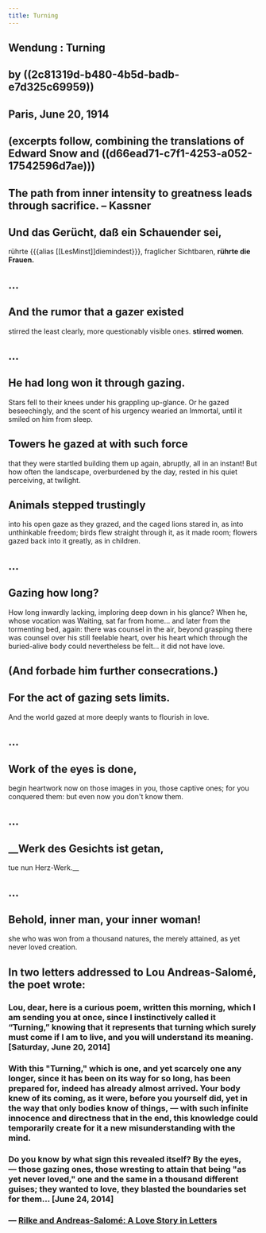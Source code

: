 ```yaml
---
title: Turning
---
```


## Wendung : Turning

## by ((2c81319d-b480-4b5d-badb-e7d325c69959))

## Paris, June 20, 1914

## 

## (excerpts follow, combining the translations of Edward Snow and ((d66ead71-c7f1-4253-a052-17542596d7ae)))

## 

## __The path from inner intensity to greatness leads through sacrifice. – Kassner__

## 

## Und das Gerücht, daß ein __Schauender__ sei,
rührte {{{alias [[LesMinst]]diemindest}}},
fraglicher Sichtbaren,
**rührte die Frauen.**

## …

## And the rumor that a __gazer__ existed
stirred the least clearly,
more questionably visible ones.
**stirred women**.

## …

## He had long won it through gazing.
Stars fell to their knees
under his grappling up-glance.
Or he gazed beseechingly,
and the scent of his urgency
wearied an Immortal,
until it smiled on him from sleep.

## 

## Towers he gazed at with such force
that they were startled
building them up again, abruptly, all in an instant!
But how often the landscape,
overburdened by the day,
rested in his quiet perceiving, at twilight.

## 

## Animals stepped trustingly
into his open gaze as they grazed,
and the caged lions
stared in, as into unthinkable freedom;
birds flew straight through it,
as it made room; flowers
gazed back into it
greatly, as in children.

## …

## Gazing how long?
How long inwardly lacking,
imploring deep down in his glance?
When he, whose vocation was Waiting, sat far from home…
and later from the tormenting bed, again:
there was counsel in the air,
beyond grasping there was counsel
over his still feelable heart,
over his heart which through the buried-alive body
could nevertheless be felt…
it did not have love.

## 

## (And forbade him further consecrations.)

## 

## For the act of gazing sets limits.
And the world gazed at more deeply
wants to flourish in love.

## …

## Work of the eyes is done,
begin heartwork now
on those images in you, those captive ones;
for you conquered them: but even now you don't know them.

## …

## __Werk des Gesichts ist getan,
tue nun Herz-Werk.__

## …

## **Behold, inner man, your inner woman!**
she who was won
from a thousand natures,
the merely attained,
as yet never loved creation.

## 

## In two letters addressed to Lou Andreas-Salomé, the poet wrote:
### Lou, dear, here is a curious poem, written this morning, which I am sending you at once, since I instinctively called it “Turning,” knowing that it represents that turning which surely must come if I am to live, and you will understand its meaning. [Saturday, June 20, 2014]

### With this "Turning," which __is__ one, and yet scarcely one any longer, since it has been on its way for so long, has been prepared for, indeed has already almost arrived. Your body knew of its coming, as it were, before you yourself did, yet in the way that only bodies know of things, — with such infinite innocence and directness that in the end, this knowledge could temporarily create for it a new misunderstanding with the mind.

### Do you know by what sign this revealed itself? By the eyes, — those __gazing__ ones, those wresting to attain that being "as yet never loved," one and the same in a thousand different guises; __they wanted to love,__ **they blasted the boundaries set for them**… [June 24, 2014]

### — [Rilke and Andreas-Salomé: A Love Story in Letters](https://books.google.com/books?id=_7PzAgAAQBAJ&lpg=PR1&pg=PA245#v=onepage&q&f=false)
